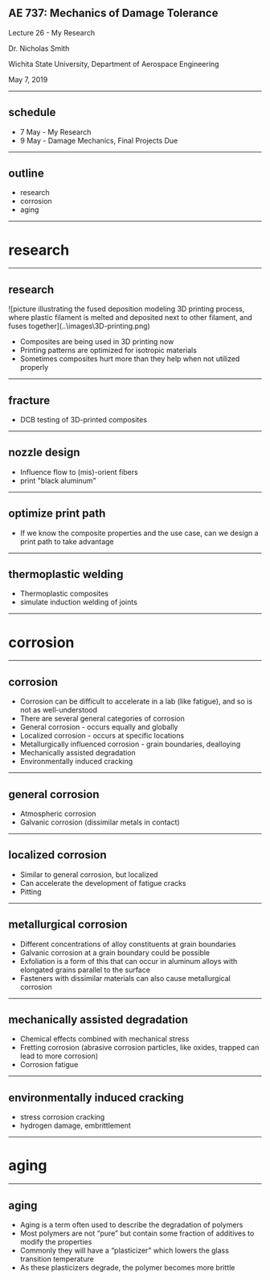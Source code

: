 ##  AE 737: Mechanics of Damage Tolerance
Lecture 26 - My Research

Dr. Nicholas Smith

Wichita State University, Department of Aerospace Engineering

May 7, 2019

----
##  schedule

- 7 May - My Research
- 9 May - Damage Mechanics, Final Projects Due

----
## outline

<!-- vim-markdown-toc GFM -->

* research
* corrosion
* aging

<!-- vim-markdown-toc -->

---
# research

----

## research

  <div class='left'>
![picture illustrating the fused deposition modeling 3D printing process, where plastic filament is melted and deposited next to other filament, and fuses together](..\images\3D-printing.png)
  </div>

  <div class='right'>
  <ul>
  <li> Composites are being used in 3D printing now </li>
  <li> Printing patterns are optimized for isotropic materials </li>
  <li> Sometimes composites hurt more than they help when not utilized properly </li>
  </div>

----
## fracture

- DCB testing of 3D-printed composites

----
## nozzle design

- Influence flow to (mis)-orient fibers
- print "black aluminum"

----
## optimize print path

- If we know the composite properties and the use case, can we design a print path to take advantage

----
## thermoplastic welding

- Thermoplastic composites
- simulate induction welding of joints

---
# corrosion

----
## corrosion

-   Corrosion can be difficult to accelerate in a lab (like fatigue), and so is not as well-understood
-   There are several general categories of corrosion
-   General corrosion - occurs equally and globally
-   Localized corrosion - occurs at specific locations
-   Metallurgically influenced corrosion - grain boundaries, dealloying
-   Mechanically assisted degradation
-   Environmentally induced cracking

----
## general corrosion

-   Atmospheric corrosion
-   Galvanic corrosion (dissimilar metals in contact)

----
## localized corrosion

-   Similar to general corrosion, but localized
-   Can accelerate the development of fatigue cracks
-   Pitting

----
## metallurgical corrosion

-   Different concentrations of alloy constituents at grain boundaries
-   Galvanic corrosion at a grain boundary could be possible
-   Exfoliation is a form of this that can occur in aluminum alloys with elongated grains parallel to the surface
-   Fasteners with dissimilar materials can also cause metallurgical corrosion

----
## mechanically assisted degradation

-   Chemical effects combined with mechanical stress
-   Fretting corrosion (abrasive corrosion particles, like oxides, trapped can lead to more corrosion)
-   Corrosion fatigue

----
## environmentally induced cracking

-   stress corrosion cracking
-   hydrogen damage, embrittlement

---
# aging

----
## aging

-   Aging is a term often used to describe the degradation of polymers
-   Most polymers are not “pure” but contain some fraction of additives to modify the properties
-   Commonly they will have a “plasticizer” which lowers the glass transition temperature
-   As these plasticizers degrade, the polymer becomes more brittle


